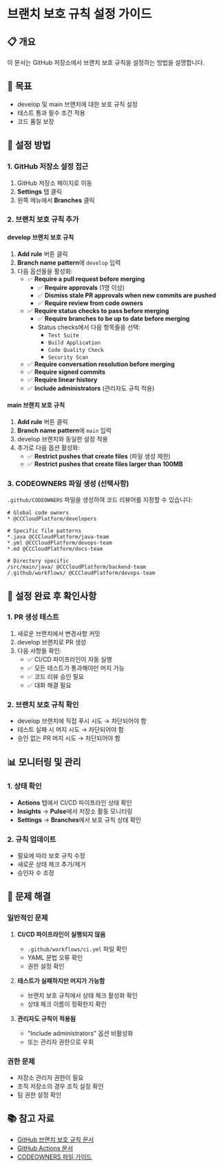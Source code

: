# 브랜치 보호 규칙 설정 가이드

## 📋 개요
이 문서는 GitHub 저장소에서 브랜치 보호 규칙을 설정하는 방법을 설명합니다.

## 🎯 목표
- develop 및 main 브랜치에 대한 보호 규칙 설정
- 테스트 통과 필수 조건 적용
- 코드 품질 보장

## 🔧 설정 방법

### 1. GitHub 저장소 설정 접근
1. GitHub 저장소 페이지로 이동
2. **Settings** 탭 클릭
3. 왼쪽 메뉴에서 **Branches** 클릭

### 2. 브랜치 보호 규칙 추가

#### develop 브랜치 보호 규칙
1. **Add rule** 버튼 클릭
2. **Branch name pattern**에 `develop` 입력
3. 다음 옵션들을 활성화:
   - ✅ **Require a pull request before merging**
     - ✅ **Require approvals** (1명 이상)
     - ✅ **Dismiss stale PR approvals when new commits are pushed**
     - ✅ **Require review from code owners**
   - ✅ **Require status checks to pass before merging**
     - ✅ **Require branches to be up to date before merging**
     - Status checks에서 다음 항목들을 선택:
       - `Test Suite`
       - `Build Application`
       - `Code Quality Check`
       - `Security Scan`
   - ✅ **Require conversation resolution before merging**
   - ✅ **Require signed commits**
   - ✅ **Require linear history**
   - ✅ **Include administrators** (관리자도 규칙 적용)

#### main 브랜치 보호 규칙
1. **Add rule** 버튼 클릭
2. **Branch name pattern**에 `main` 입력
3. develop 브랜치와 동일한 설정 적용
4. 추가로 다음 옵션 활성화:
   - ✅ **Restrict pushes that create files** (파일 생성 제한)
   - ✅ **Restrict pushes that create files larger than 100MB**

### 3. CODEOWNERS 파일 생성 (선택사항)
`.github/CODEOWNERS` 파일을 생성하여 코드 리뷰어를 지정할 수 있습니다:

```
# Global code owners
* @CCCloudPlatform/developers

# Specific file patterns
*.java @CCCloudPlatform/java-team
*.yml @CCCloudPlatform/devops-team
*.md @CCCloudPlatform/docs-team

# Directory specific
/src/main/java/ @CCCloudPlatform/backend-team
/.github/workflows/ @CCCloudPlatform/devops-team
```

## 🚀 설정 완료 후 확인사항

### 1. PR 생성 테스트
1. 새로운 브랜치에서 변경사항 커밋
2. develop 브랜치로 PR 생성
3. 다음 사항들 확인:
   - ✅ CI/CD 파이프라인이 자동 실행
   - ✅ 모든 테스트가 통과해야만 머지 가능
   - ✅ 코드 리뷰 승인 필요
   - ✅ 대화 해결 필요

### 2. 브랜치 보호 규칙 확인
- develop 브랜치에 직접 푸시 시도 → 차단되어야 함
- 테스트 실패 시 머지 시도 → 차단되어야 함
- 승인 없는 PR 머지 시도 → 차단되어야 함

## 📊 모니터링 및 관리

### 1. 상태 확인
- **Actions** 탭에서 CI/CD 파이프라인 상태 확인
- **Insights** → **Pulse**에서 저장소 활동 모니터링
- **Settings** → **Branches**에서 보호 규칙 상태 확인

### 2. 규칙 업데이트
- 필요에 따라 보호 규칙 수정
- 새로운 상태 체크 추가/제거
- 승인자 수 조정

## 🔧 문제 해결

### 일반적인 문제
1. **CI/CD 파이프라인이 실행되지 않음**
   - `.github/workflows/ci.yml` 파일 확인
   - YAML 문법 오류 확인
   - 권한 설정 확인

2. **테스트가 실패하지만 머지가 가능함**
   - 브랜치 보호 규칙에서 상태 체크 활성화 확인
   - 상태 체크 이름이 정확한지 확인

3. **관리자도 규칙이 적용됨**
   - "Include administrators" 옵션 비활성화
   - 또는 관리자 권한으로 우회

### 권한 문제
- 저장소 관리자 권한이 필요
- 조직 저장소의 경우 조직 설정 확인
- 팀 권한 설정 확인

## 📚 참고 자료
- [GitHub 브랜치 보호 규칙 문서](https://docs.github.com/en/repositories/configuring-branches-and-merges-in-your-repository/defining-the-mergeability-of-pull-requests/about-protected-branches)
- [GitHub Actions 문서](https://docs.github.com/en/actions)
- [CODEOWNERS 파일 가이드](https://docs.github.com/en/repositories/managing-your-repositorys-settings-and-features/customizing-your-repository/about-code-owners)
